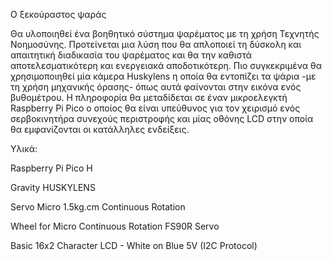 Ο ξεκούραστος ψαράς

Θα υλοποιηθεί ένα βοηθητικό σύστημα ψαρέματος με τη χρήση Τεχνητής Νοημοσύνης. Προτείνεται μια λύση που θα απλοποιεί τη δύσκολη και απαιτητική διαδικασία του ψαρέματος και θα την καθιστά αποτελεσματικότερη και ενεργειακά αποδοτικότερη. Πιο συγκεκριμένα θα χρησιμοποιηθεί μία κάμερα Huskylens η οποία θα εντοπίζει τα ψάρια -με τη χρήση μηχανικής όρασης- όπως αυτά φαίνονται στην εικόνα ενός βυθομέτρου. Η πληροφορία θα μεταδίδεται σε έναν μικροελεγκτή Raspberry Pi Pico ο οποίος θα είναι υπεύθυνος για τον χειρισμό ενός σερβοκινητήρα συνεχούς περιστροφής και μίας οθόνης LCD στην οποία θα εμφανίζονται οι κατάλληλες ενδείξεις. 

Υλικά:

Raspberry Pi Pico H

Gravity HUSKYLENS

Servo Micro 1.5kg.cm Continuous Rotation

Wheel for Micro Continuous Rotation FS90R Servo

Basic 16x2 Character LCD - White on Blue 5V (I2C Protocol)

